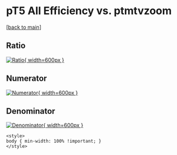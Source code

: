 # pT5 All Efficiency vs. ptmtvzoom

[[back to main](./)]



## Ratio

[![Ratio](../mtv/var/pT5_0_eff_ptmtvzoom.png){ width=600px }](../mtv/var/pT5_0_eff_ptmtvzoom.pdf)

## Numerator

[![Numerator](../mtv/num/pT5_0_eff_ptmtvzoom_num0.png){ width=600px }](../mtv/num/pT5_0_eff_ptmtvzoom_num0.pdf)

## Denominator

[![Denominator](../mtv/den/pT5_0_eff_ptmtvzoom_den.png){ width=600px }](../mtv/den/pT5_0_eff_ptmtvzoom_den.pdf)


``` {=html}
<style>
body { min-width: 100% !important; }
</style>
```
